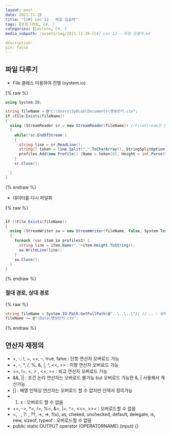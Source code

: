 ```yaml
---
layout: post
date: 2021-11-28
title: "[C#] Lec 12 - 파일 입출력"
tags: [프로그래밍, C#, ]
categories: [Lecture, C#, ]
media_subpath: /assets/img/2021-11-28-[C#]-Lec-12---파일-입출력.md

description:  
pin: false
---
```



## 파일 다루기

- File 클래스 이용하여 진행 (system.io)


{% raw %}
```c#
using System.IO;

string fileName = @"C:\Users\SyDLab\Documents\햇빛반키.csv";
if (File.Exists(fileName))
{
  using (StreamReader sr = new StreamReader(fileName)) //FileStream은 닫아줘야 하므로 Using 사용
  {
    while(!sr.EndOfStream )
    {
      string line = sr.ReadLine();
      string[] token = line.Split(",".ToCharArray(), StringSplitOption.RemoveEmptyEntries);
      profiles.Add(new Profile() {Name = token[0], Height = int.Parse(token[1])} );
    }
    sr.Close();

  }
}
```
{% endraw %}


- 데이터를 다시 파일화


{% raw %}
```c#

if (!File.Exists(fileName))
{
  using (StreamWriter sw = new StreamWriter(fileName, false, System.Text.Encoding.UTF8))
  {
    foreach (var item in profiles3) {
      string line = item.Name+","+item.Height.ToString();
      sw.WriteLine(line);
    }
    sw.Close();
  }
}
```
{% endraw %}



### 절대 경로, 상대 경로



{% raw %}
```c#
string fileName = System.IO.Path.GetFullPath(@"..\..\..\"); // .. : 상위 디렉토리로
fileName += @"\Data\햇빛반키.csv";
```
{% endraw %}



## 연산자 재정의

- +, -, !, ~, ++, –, true, false : 단항 연산자 오버로드 가능
- +, -, *, /, %, &, |, ^, <<, >> : 이항 연산자 오버로드 가능
- ==, !=, <, > , <=, >= : 비교 연산자 오버로드 가능
- &&, || : 조건 논리 연산자는 오버로드 불가능 but 오버로드 가능한 &, | 사용해서 계산가능
- [] : 배열 인덱싱 연산자는 오버로드 할 수 없지만 인덱서 정의가능
- 
	1. x : 오버로드 할 수 없음
- +=, -=, *=, /=, %=, &=, |=, ^=, <<=, >>= : 오버로드할 수 없음
- =, . , ?: , ??, →, =>, f(x), as, cheked, unchecked, default, delegate, is, new, sizeof, typeof : 오버로드할 수 없음
- public static OUTPUT operator (OPERATORNAME) (input) {}
